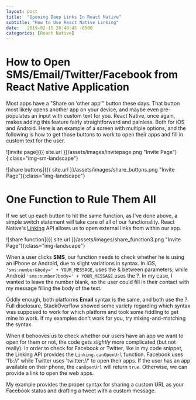 ```yaml
---
layout: post
title:  "Opening Deep Links In React Native"
subtitle: "How to Use React Native Linking"
date:   2019-02-15 20:40:45 -0500
categories: [React Native]
---
```


# How to Open SMS/Email/Twitter/Facebook from React Native Application

Most apps have a "Share on 'other app'" button these days. That button most likely opens another app on your device, and maybe even pre-populates an input with custom text for you. React Native, once again, makes adding this feature fairly straightforward and painless. Both for iOS and Android. Here is an example of a screen with multiple options, and the following is how to get those buttons to work to open their apps and fill in custom text for the user.

![invite page]({{ site.url }}/assets/images/invitepage.png "Invite Page"){:class="img-sm-landscape"}

![share buttons]({{ site.url }}/assets/images/share_buttons.png "Invite Page"){:class="img-landscape"}

# One Function to Rule Them All

If we set up each button to hit the same function, as I've done above, a simple switch statement will take care of all of our functionality. React Native's [Linking](https://facebook.github.io/react-native/docs/linking) API allows us to open external links from within our app. 

![share function]({{ site.url }}/assets/images/share_function3.png "Invite Page"){:class="img-landscape"}

When a user clicks **SMS**, our function needs to check whether he is using an iPhone or Android, due to slight variations in syntax. In *iOS*,  `'sms:number&body=' + YOUR_MESSAGE`, uses the & between parameters; while Android `'sms:number?body=' + YOUR_MESSAGE` uses the ?. In my case, I wanted to leave the number blank, so the user could fill in their contact with my message filling the body of the text. 

Oddly enough, both platforms **Email** syntax is the same, and both use the ?. Full disclosure, StackOverflow showed some variety regarding which syntax was supposed to work for which platform and took some fiddling to get mine to work. If my examples don't work for you, try mixing-and-matching the syntax.

When it behooves us to check whether our users have an app we want to open for them or not, the code gets *slightly* more complicated (but not really). In order to check for Facebook or Twitter, like in my code snippet, the Linking API provides the `Linking.canOpenUrl` function. Facebook uses 'fb://' while Twitter uses 'twitter://' to open their apps. If the user has an app available on their phone, the `canOpenUrl` will return `true`. Otherwise, we can provide a link to open the web apps.

My example provides the proper syntax for sharing a custom URL as your Facebook status and drafting a tweet with a custom message. 



